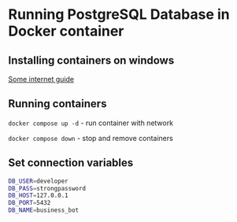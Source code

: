 # Running PostgreSQL Database in Docker container

## Installing containers on windows

[Some internet guide](https://serverspace.ru/support/help/ustanovka-docker-desktop-na-windows/?utm_source=google.ru&utm_medium=organic&utm_campaign=google.ru&utm_referrer=google.ru)

## Running containers

`docker compose up -d` - run container with network

`docker compose down` - stop and remove containers

## Set connection variables

```bash
DB_USER=developer
DB_PASS=strongpassword
DB_HOST=127.0.0.1
DB_PORT=5432
DB_NAME=business_bot
```